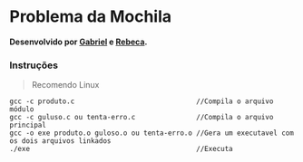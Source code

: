# Problema da Mochila

**Desenvolvido por [Gabriel][l1] e [Rebeca][l2].**

### Instruções

> Recomendo Linux

```
gcc -c produto.c                              //Compila o arquivo módulo
gcc -c guluso.c ou tenta-erro.c               //Compila o arquivo principal
gcc -o exe produto.o guloso.o ou tenta-erro.o //Gera um executavel com os dois arquivos linkados
./exe                                         //Executa
```

[l1]: https://github.com/gabriel-fsantos
[l2]: https://github.com/rebgaia